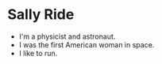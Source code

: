 # Sally Ride

- I'm a physicist and astronaut.
- I was the first American woman in space.
- I like to run.
